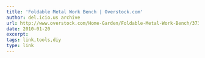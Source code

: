 ```yaml
---
title: 'Foldable Metal Work Bench | Overstock.com'
author: del.icio.us archive
url: http://www.overstock.com/Home-Garden/Foldable-Metal-Work-Bench/3735435/product.html
date: 2010-01-20
excerpt: 
tags: link,tools,diy
type: link
---
```

